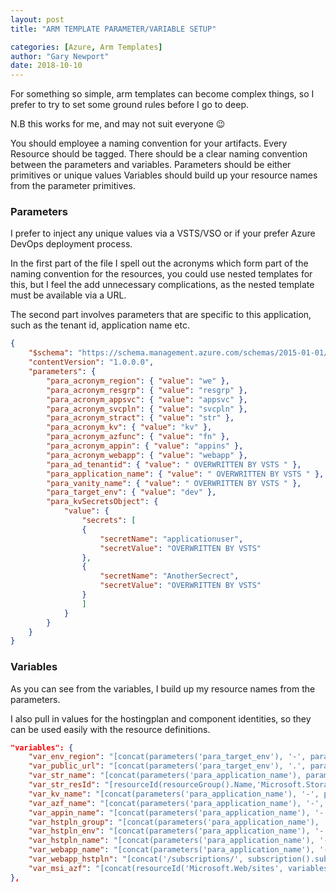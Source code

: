 ```yaml
---
layout: post
title: "ARM TEMPLATE PARAMETER/VARIABLE SETUP"

categories: [Azure, Arm Templates]
author: "Gary Newport"
date: 2018-10-10
---
```


For something so simple, arm templates can become complex things, so I prefer to try to set some ground rules before I go to deep.

N.B this works for me, and may not suit everyone 😉

You should employee a naming convention for your artifacts.
Every Resource should be tagged.
There should be a clear naming convention between the parameters and variables.
Parameters should be either primitives or unique values
Variables should build up your resource names from the parameter primitives.
### Parameters
I prefer to inject any unique values via a VSTS/VSO or if your prefer Azure DevOps deployment process.

In the first part of the file I spell out the acronyms which form part of the naming convention for the resources, you could use nested templates for this, but I feel the add unnecessary complications, as the nested template must be available via a URL.

The second part involves parameters that are specific to this application, such as the tenant id, application name etc.

```Json
{
    "$schema": "https://schema.management.azure.com/schemas/2015-01-01/deploymentParameters.json#",
    "contentVersion": "1.0.0.0",
    "parameters": {
        "para_acronym_region": { "value": "we" },
        "para_acronym_resgrp": { "value": "resgrp" },
        "para_acronym_appsvc": { "value": "appsvc" },
        "para_acronym_svcpln": { "value": "svcpln" },
        "para_acronym_stract": { "value": "str" },
        "para_acronym_kv": { "value": "kv" },
        "para_acronym_azfunc": { "value": "fn" },
        "para_acronym_appin": { "value": "appins" },
        "para_acronym_webapp": { "value": "webapp" },
        "para_ad_tenantid": { "value": " OVERWRITTEN BY VSTS " },
        "para_application_name": { "value": " OVERWRITTEN BY VSTS " },
        "para_vanity_name": { "value": " OVERWRITTEN BY VSTS " },
        "para_target_env": { "value": "dev" },
        "para_kvSecretsObject": {
            "value": {
                "secrets": [
                {
                    "secretName": "applicationuser",
                    "secretValue": "OVERWRITTEN BY VSTS"
                },
                {
                    "secretName": "AnotherSecrect",
                    "secretValue": "OVERWRITTEN BY VSTS"
                }
                ]
            }
        }
    }
}
```
### Variables
As you can see from the variables, I build up my resource names from the parameters.

I also pull in values for the hostingplan and component identities, so they can be used easily with the resource definitions.

```Json
"variables": {
    "var_env_region": "[concat(parameters('para_target_env'), '-', parameters('para_acronym_region'))]",
    "var_public_url": "[concat(parameters('para_target_env'), '.', parameters('para_application_name'), '.', parameters('para_vanity_name'))]",
    "var_str_name": "[concat(parameters('para_application_name'), parameters('para_acronym_stract'), parameters('para_target_env'), parameters('para_acronym_region'))]",
    "var_str_resId": "[resourceId(resourceGroup().Name,'Microsoft.Storage/storageAccounts', variables('var_str_name'))]",
    "var_kv_name": "[concat(parameters('para_application_name'), '-', parameters('para_acronym_kv'), '-', variables('var_env_region'))]",
    "var_azf_name": "[concat(parameters('para_application_name'), '-', parameters('para_acronym_azfunc'),'-', variables('var_env_region'))]",
    "var_appin_name": "[concat(parameters('para_application_name'), '-', parameters('para_acronym_appin'),'-', variables('var_env_region'))]",
    "var_hstpln_group": "[concat(parameters('para_application_name'), '-', parameters('para_acronym_resgrp'), '-', variables('var_env_region'))]",
    "var_hstpln_env": "[concat(parameters('para_application_name'), '-', parameters('para_acronym_appsvc'), '-', variables('var_env_region'))]",
    "var_hstpln_name": "[concat(parameters('para_application_name'), '-', parameters('para_acronym_svcpln'), '-', variables('var_env_region'))]",
    "var_webapp_name": "[concat(parameters('para_application_name'), '-' ,parameters('para_acronym_webapp'),'-', variables('var_env_region'))]",
    "var_webapp_hstpln": "[concat('/subscriptions/', subscription().subscriptionId, '/resourceGroups/', variables('var_hstpln_group'), '/providers/Microsoft.Web/serverfarms/', variables('var_hstpln_name'))]",
    "var_msi_azf": "[concat(resourceId('Microsoft.Web/sites', variables('var_azf_name')),'/providers/Microsoft.ManagedIdentity/Identities/default')]"
},
```
